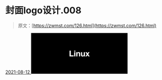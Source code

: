 <!--yml
category: 未分类
date: 0001-01-01 00:00:00
-->

# 封面logo设计.008

> 原文：[https://zwmst.com/126.html](https://zwmst.com/126.html)

   [ <time datetime="2021-08-12T09:21:19+08:00"> 2021-08-12 </time> ](https://zwmst.com/%e5%b0%81%e9%9d%a2logo%e8%ae%be%e8%ae%a1-008)  [![](img/7c5d184cc2e3a93be054a38f82b75ee2.png)](https://zwmst.com/wp-content/uploads/2021/08/1628731279-9c3f7074e3d034e.jpeg)